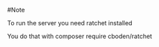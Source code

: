 #Note

To run the server you need ratchet installed

You do that with composer require cboden/ratchet
